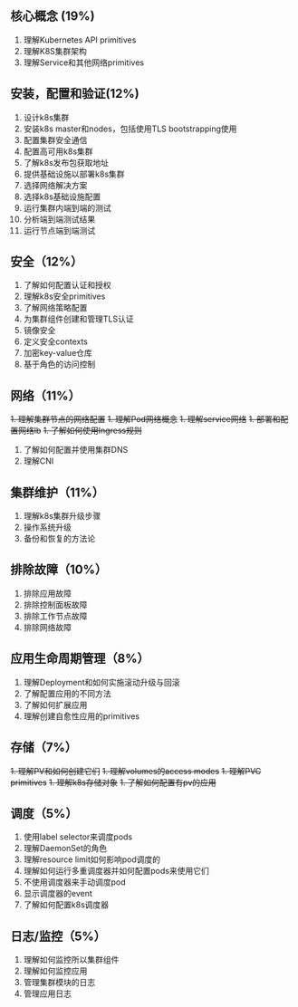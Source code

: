 ## 核心概念 (19%)
1. 理解Kubernetes API primitives
1. 理解K8S集群架构
1. 理解Service和其他网络primitives

## 安装，配置和验证(12%)
1. 设计k8s集群
1. 安装k8s master和nodes，包括使用TLS bootstrapping使用
1. 配置集群安全通信
1. 配置高可用k8s集群
1. 了解k8s发布包获取地址
1. 提供基础设施以部署k8s集群
1. 选择网络解决方案
1. 选择k8s基础设施配置
1. 运行集群内端到端的测试
1. 分析端到端测试结果
1. 运行节点端到端测试

## 安全（12%）
1. 了解如何配置认证和授权
1. 理解k8s安全primitives
1. 了解网络策略配置
1. 为集群组件创建和管理TLS认证
1. 镜像安全
1. 定义安全contexts
1. 加密key-value仓库
1. 基于角色的访问控制

## 网络（11%）
~~1. 理解集群节点的网络配置~~
~~1. 理解Pod网络概念~~
~~1. 理解service网络~~
~~1. 部署和配置网络lb~~
~~1. 了解如何使用Ingress规则~~
1. 了解如何配置并使用集群DNS
1. 理解CNI

## 集群维护（11%）
1. 理解k8s集群升级步骤
1. 操作系统升级
1. 备份和恢复的方法论

## 排除故障（10%）
1. 排除应用故障
1. 排除控制面板故障
1. 排除工作节点故障
1. 排除网络故障

## 应用生命周期管理（8%）
1. 理解Deployment和如何实施滚动升级与回滚
1. 了解配置应用的不同方法
1. 了解如何扩展应用
1. 理解创建自愈性应用的primitives

## 存储（7%）
~~1. 理解PV和如何创建它们~~
~~1. 理解volumes的access modes~~
~~1. 理解PVC primitives~~
~~1. 理解k8s存储对象~~
~~1. 了解如何配置有pv的应用~~

## 调度（5%）
1. 使用label selector来调度pods
1. 理解DaemonSet的角色
1. 理解resource limit如何影响pod调度的
1. 理解如何运行多重调度器并如何配置pods来使用它们
1. 不使用调度器来手动调度pod
1. 显示调度器的event
1. 了解如何配置k8s调度器

## 日志/监控（5%）
1. 理解如何监控所以集群组件
1. 理解如何监控应用
1. 管理集群模块的日志
1. 管理应用日志
